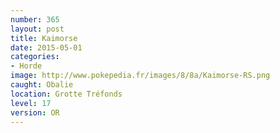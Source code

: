 ```yaml
---
number: 365
layout: post
title: Kaimorse
date: 2015-05-01
categories:
- Horde
image: http://www.pokepedia.fr/images/8/8a/Kaimorse-RS.png
caught: Obalie
location: Grotte Tréfonds
level: 17
version: OR
---
```

